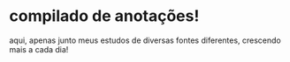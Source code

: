 # compilado de anotações!
aqui, apenas junto meus estudos de diversas fontes diferentes, crescendo mais a cada dia!
